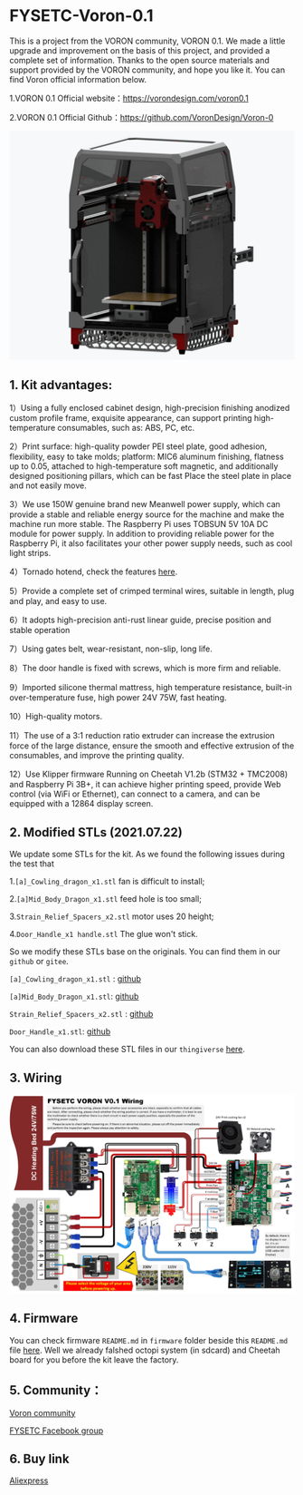 # FYSETC-Voron-0.1
This is a project from the VORON community, VORON 0.1. We made a little upgrade and improvement on the basis of this project, and provided a complete set of information. Thanks to the open source materials and support provided by the VORON community, and hope you like it. You can find Voron official information below.

1.VORON 0.1 Official website：https://vorondesign.com/voron0.1

2.VORON 0.1 Official Github：https://github.com/VoronDesign/Voron-0

![](VORON01.jpg)

## 1. Kit advantages:

1）Using a fully enclosed cabinet design, high-precision finishing anodized custom profile frame, exquisite appearance, can support printing high-temperature consumables, such as: ABS, PC, etc.

2）Print surface: high-quality powder PEI steel plate, good adhesion, flexibility, easy to take molds; platform: MIC6 aluminum finishing, flatness up to 0.05, attached to high-temperature soft magnetic, and additionally designed positioning pillars, which can be fast Place the steel plate in place and not easily move.

3）We use 150W genuine brand new Meanwell power supply, which can provide a stable and reliable energy source for the machine and make the machine run more stable. The Raspberry Pi uses TOBSUN 5V 10A DC module for power supply. In addition to providing reliable power for the Raspberry Pi, it also facilitates your other power supply needs, such as cool light strips.

4）Tornado hotend, check the features [here](https://github.com/FYSETC/FYSETC-Voron-0/blob/main/Tornado_hotend.md).

5）Provide a complete set of crimped terminal wires, suitable in length, plug and play, and easy to use.

6）It adopts high-precision anti-rust linear guide, precise position and stable operation

7）Using gates belt, wear-resistant, non-slip, long life.

8）The door handle is fixed with screws, which is more firm and reliable.

9）Imported silicone thermal mattress, high temperature resistance, built-in over-temperature fuse, high power 24V 75W, fast heating.

10）High-quality motors.

11）The use of a 3:1 reduction ratio extruder can increase the extrusion force of the large distance, ensure the smooth and effective extrusion of the consumables, and improve the printing quality.

12）Use Klipper firmware
Running on Cheetah V1.2b (STM32 + TMC2008) and Raspberry Pi 3B+, it can achieve higher printing speed, provide Web control (via WiFi or Ethernet), can connect to a camera, and can be equipped with a 12864 display screen.

## 2. Modified STLs (2021.07.22)

We update some STLs for the kit. As we found the following issues during the test that 

1.`[a]_Cowling_dragon_x1.stl` fan is difficult to install; 

2.`[a]Mid_Body_Dragon_x1.stl` feed hole is too small; 

3.`Strain_Relief_Spacers_x2.stl` motor uses 20 height; 

4.`Door_Handle_x1 handle.stl` The glue won't stick.

So we modify these STLs base on the originals. You can find them in our `github` or `gitee`.

`[a]_Cowling_dragon_x1.stl` : [github](https://github.com/FYSETC/FYSETC-Voron-0/blob/main/STLs/Toolheads/Mini_Afterburner/Dragon_Toolhead_DD/%5Ba%5D_Cowling_dragon_x1.stl)

`[a]Mid_Body_Dragon_x1.stl`: [github](https://github.com/FYSETC/FYSETC-Voron-0/blob/main/STLs/Toolheads/Mini_Afterburner/Dragon_Toolhead_DD/%5Ba%5D_Mid_Body_Dragon_x1.STL)

`Strain_Relief_Spacers_x2.stl` : [github](https://github.com/FYSETC/FYSETC-Voron-0/blob/main/STLs/Toolheads/Mini_Afterburner/Strain_Relief_Spacers_x2.STL)

`Door_Handle_x1.stl`: [github](https://github.com/FYSETC/FYSETC-Voron-0/blob/main/STLs/Panel_Mounting/Door_Handle_x1.STL)

You can also download these STL files in our `thingiverse` [here](https://www.thingiverse.com/thing:4914152).

## 3. Wiring

![](FYSETC_VORON_0.1_Wiring.jpg)

## 4. Firmware

You can check firmware `README.md` in `firmware` folder beside this `README.md` file [here](https://github.com/FYSETC/FYSETC-Voron-0/tree/main/firmware). Well we already falshed octopi system (in sdcard) and Cheetah board for you before the kit leave the factory.

## 5. Community：

[Voron community](https://discord.gg/voron)

[FYSETC Facebook group](https://www.facebook.com/groups/238970713918171)

## 6. Buy link

[Aliexpress](https://www.aliexpress.com/item/1005003123492072.html)
